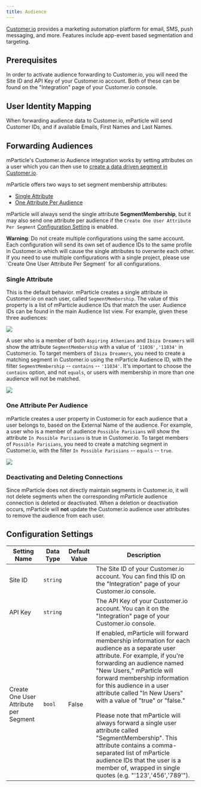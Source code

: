 ```yaml
---
title: Audience
---
```


[Customer.io](https://customer.io/) provides a marketing automation platform for email, SMS, push messaging, and more. Features include app-event based segmentation and targeting.

## Prerequisites

In order to activate audience forwarding to Customer.io, you will need the Site ID and API Key of your Customer.io account.  Both of these can be found on the "Integration" page of your Customer.io console.

## User Identity Mapping

When forwarding audience data to Customer.io, mParticle will send Customer IDs, and if available Emails, First Names and Last Names.

## Forwarding Audiences

mParticle's Customer.io Audience integration works by setting attributes on a user which you can then use to [create a data driven segment in Customer.io](https://customer.io/docs/segments#create-a-datadriven-segment).

mParticle offers two ways to set segment membership attributes:

* [Single Attribute](#single-attribute)
* [One Attribute Per Audience](#one-attribute-per-audience)

mParticle will always send the single attribute **SegmentMembership**, but it may also send one attribute per audience if the `Create One User Attribute Per Segment` [Configuration Setting](#configuration-settings) is enabled.

<aside class="warning"><b>Warning</b>: Do not create multiple configurations using the same account. Each configuration will send its own set of audience IDs to the same profile in Customer.io which will cause the single attributes to overwrite each other. If you need to use multiple configurations with a single project, please use `Create One User Attribute Per Segment` for all configurations.</aside>

### Single Attribute

This is the default behavior.  mParticle creates a single attribute in Customer.io on each user, called `SegmentMembership`. The value of this property is a list of mParticle audience IDs that match the user. Audience IDs can be found in the main Audience list view. For example, given these three audiences:

![](/images/mparticle-audience-ids.png)

A user who is a member of both `Aspiring Athenians` and `Ibiza Dreamers` will show the attribute `SegmentMembership` with a value of `'11036','11034'` in Customer.io. To target members of `Ibiza Dreamers`, you need to create a matching segment in Customer.io using the mParticle Audience ID,
with the filter `SegmentMembership` -- `contains` -- `'11034'`. It's important to choose the `contains` option, and not `equals`, or users with membership in more than one audience will not be matched.

![](/images/customerio-ibiza-dreamers-condition.png)

### One Attribute Per Audience

mParticle creates a user property in Customer.io for each audience that a user belongs to, based on the External Name of the audience. For example, a user who is a member of audience `Possible Parisians` will show the attribute `In Possible Parisians` is true in Customer.io. To target members of `Possible Parisians`, you need to create a matching segment in Customer.io, with the filter `In Possible Parisians` -- `equals` -- `true`.

![](/images/customerio-possible-parisans-condition.png)

### Deactivating and Deleting Connections

Since mParticle does not directly maintain segments in Customer.io, it will not delete segments when the corresponding mParticle audience connection is deleted or deactivated. When a deletion or deactivation occurs, mParticle will **not** update the Customer.io audience user attributes to remove the audience from each user.

## Configuration Settings

Setting Name | Data Type | Default Value | Description
|---|---|---|---
Site ID | `string` | | The Site ID of your Customer.io account.  You can find this ID on the "Integration" page of your Customer.io console.
API Key | `string` | | The API Key of your Customer.io account.  You can it on the "Integration" page of your Customer.io console.
Create One User Attribute per Segment | `bool` | False | If enabled, mParticle will forward membership information for each audience as a separate user attribute. For example, if you're forwarding an audience named "New Users," mParticle will forward membership information for this audience in a user attribute called "In New Users" with a value of "true" or "false."  <br><br> Please note that mParticle will always forward a single user attribute called "SegmentMembership". This attribute contains a comma-separated list of mParticle audience IDs that the user is a member of, wrapped in single quotes (e.g. "'123','456','789'").
